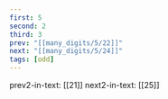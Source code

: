 ```yaml
---
first: 5
second: 2
third: 3
prev: "[[many_digits/5/22]]"
next: "[[many_digits/5/24]]"
tags: [odd]
---
```

prev2-in-text: [[21]]
next2-in-text: [[25]]
